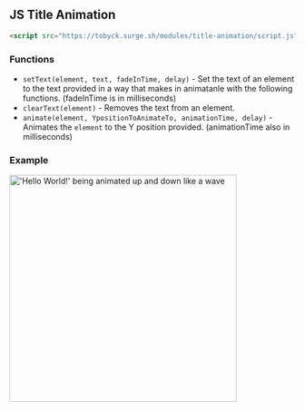 ## JS Title Animation

```html
<script src="https://tobyck.surge.sh/modules/title-animation/script.js"></script>
```
### Functions
* `setText(element, text, fadeInTime, delay)` - Set the text of an element to the text provided in a way that makes in animatanle with the following functions. (fadeInTime is in milliseconds)
* `clearText(element)` - Removes the text from an element.
* `animate(element, YpositionToAnimateTo, animationTime, delay)` - Animates the `element` to the Y position provided. (animationTime also in milliseconds)

### Example
<img src="https://title-animation.surge.sh/helloworld.gif" alt="'Hello World!' being animated up and down like a wave" style="height: 400px;">
